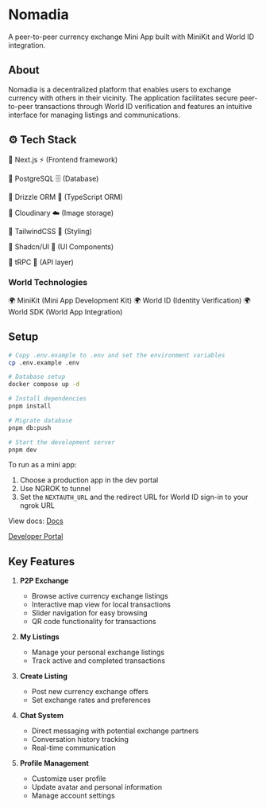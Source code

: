 # Nomadia

A peer-to-peer currency exchange Mini App built with MiniKit and World ID integration.

## About

Nomadia is a decentralized platform that enables users to exchange currency with others in their vicinity. The application facilitates secure peer-to-peer transactions through World ID verification and features an intuitive interface for managing listings and communications.

## ⚙️ Tech Stack

🔹 Next.js ⚡ (Frontend framework)

🔹 PostgreSQL 🗄️ (Database)

🔹 Drizzle ORM 🎯 (TypeScript ORM)

🔹 Cloudinary ☁️ (Image storage)

🔹 TailwindCSS 🎨 (Styling)

🔹 Shadcn/UI 🎯 (UI Components)

🔹 tRPC 🎯 (API layer)

### World Technologies
🌍 MiniKit (Mini App Development Kit)
🌍 World ID (Identity Verification)
🌍 World SDK (World App Integration)

## Setup

```bash
# Copy .env.example to .env and set the environment variables
cp .env.example .env

# Database setup
docker compose up -d

# Install dependencies
pnpm install

# Migrate database
pnpm db:push

# Start the development server
pnpm dev
```

To run as a mini app:
1. Choose a production app in the dev portal
2. Use NGROK to tunnel
3. Set the `NEXTAUTH_URL` and the redirect URL for World ID sign-in to your ngrok URL

View docs: [Docs](https://docs.world.org/)

[Developer Portal](https://developer.worldcoin.org/)

## Key Features

1. **P2P Exchange**
   - Browse active currency exchange listings
   - Interactive map view for local transactions
   - Slider navigation for easy browsing
   - QR code functionality for transactions

2. **My Listings**
   - Manage your personal exchange listings
   - Track active and completed transactions

3. **Create Listing**
   - Post new currency exchange offers
   - Set exchange rates and preferences

4. **Chat System**
   - Direct messaging with potential exchange partners
   - Conversation history tracking
   - Real-time communication

5. **Profile Management**
   - Customize user profile
   - Update avatar and personal information
   - Manage account settings